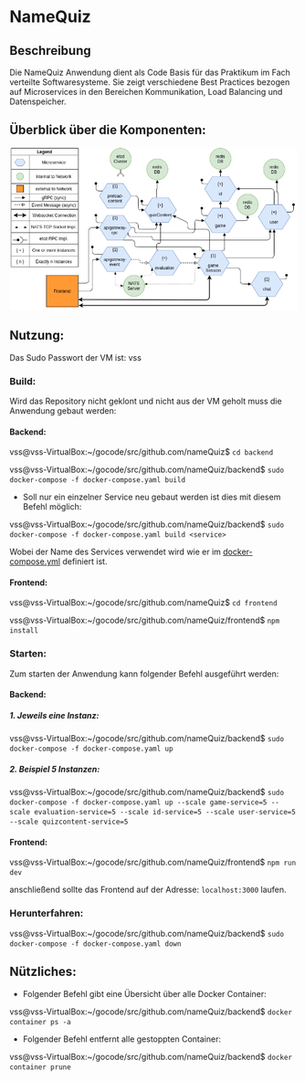 # NameQuiz
## Beschreibung
Die NameQuiz Anwendung dient als Code Basis für das Praktikum im Fach verteilte Softwaresysteme.
Sie zeigt verschiedene Best Practices bezogen auf Microservices in den Bereichen Kommunikation, Load Balancing und Datenspeicher.
## Überblick über die Komponenten:
![](architectureDiagram.png)

## Nutzung:
Das Sudo Passwort der VM ist: vss
### Build:
Wird das Repository nicht geklont und nicht aus der VM geholt muss die Anwendung gebaut werden:

#### Backend:

vss@vss-VirtualBox:~/gocode/src/github.com/nameQuiz$ `cd backend`

vss@vss-VirtualBox:~/gocode/src/github.com/nameQuiz/backend$ `sudo docker-compose -f docker-compose.yaml build`

* Soll nur ein einzelner Service neu gebaut werden ist dies mit diesem Befehl möglich:

vss@vss-VirtualBox:~/gocode/src/github.com/nameQuiz/backend$ `sudo docker-compose -f docker-compose.yaml build <service>`

Wobei <service> der Name des Services verwendet wird wie er im  [docker-compose.yml](/backend/docker-compose.yaml) definiert ist.

#### Frontend:

vss@vss-VirtualBox:~/gocode/src/github.com/nameQuiz$ `cd frontend`

vss@vss-VirtualBox:~/gocode/src/github.com/nameQuiz/frontend$ `npm install`

### Starten:
Zum starten der Anwendung kann folgender Befehl ausgeführt werden:

#### Backend:

##### 1. Jeweils eine Instanz:

vss@vss-VirtualBox:~/gocode/src/github.com/nameQuiz/backend$ `sudo docker-compose -f docker-compose.yaml up`

##### 2. Beispiel 5 Instanzen:

vss@vss-VirtualBox:~/gocode/src/github.com/nameQuiz/backend$ `sudo docker-compose -f docker-compose.yaml up --scale game-service=5 --scale evaluation-service=5 --scale id-service=5 --scale user-service=5 --scale quizcontent-service=5`

#### Frontend:
 vss@vss-VirtualBox:~/gocode/src/github.com/nameQuiz/frontend$ `npm run dev`
 
 anschließend sollte das Frontend auf der Adresse: `localhost:3000` laufen.
 
 ### Herunterfahren:
 
 vss@vss-VirtualBox:~/gocode/src/github.com/nameQuiz/backend$ `sudo docker-compose -f docker-compose.yaml down`
 
 ## Nützliches:
 * Folgender Befehl gibt eine Übersicht über alle Docker Container:
 
 vss@vss-VirtualBox:~/gocode/src/github.com/nameQuiz/backend$ `docker container ps -a`
 
 * Folgender Befehl entfernt alle gestoppten Container:
 
  vss@vss-VirtualBox:~/gocode/src/github.com/nameQuiz/backend$ `docker container prune`




